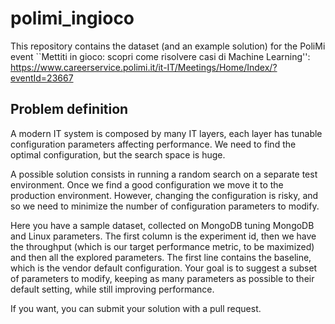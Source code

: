 # polimi_ingioco
This repository contains the dataset (and an example solution) for the PoliMi event ``Mettiti in gioco: scopri come risolvere casi di Machine Learning'': https://www.careerservice.polimi.it/it-IT/Meetings/Home/Index/?eventId=23667

## Problem definition
A modern IT system is composed by many IT layers, each layer has tunable configuration parameters affecting performance.
We need to find the optimal configuration, but the search space is huge.

A possible solution consists in running a random search on a separate test environment.
Once we find a good configuration we move it to the production environment.
However, changing the configuration is risky, and so we need to minimize the number of configuration parameters to modify.

Here you have a sample dataset, collected on MongoDB tuning MongoDB and Linux parameters.
The first column is the experiment id, then we have the throughput (which is our target performance metric, to be maximized) and then all the explored parameters.
The first line contains the baseline, which is the vendor default configuration.
Your goal is to suggest a subset of parameters to modify, keeping as many parameters as possible to their default setting, while still improving performance.

If you want, you can submit your solution with a pull request.
